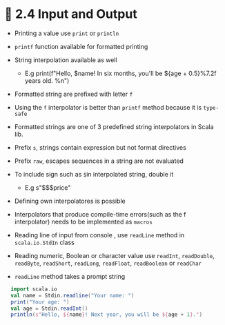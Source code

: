 # 📝 2.4 Input and Output

* Printing a value use `print` or `println`

* `printf` function available for formatted printing

* String interpolation available as well
  * E.g print(f"Hello, $name! In six months, you'll be ${age + 0.5}%7.2f years old. %n")

* Formatted string are prefixed with letter `f`

* Using the `f` interpolator is better than `printf` method because it is `type-safe`

* Formatted strings are one of 3 predefined string interpolators in Scala lib.

*  Prefix `s`, strings contain expression but not format directives

* Prefix `raw`, escapes sequences in a string are not evaluated

* To include sign such as `$`in interpolated string, double it
  * E.g s"$$$price"

* Defining own interpolatores is possible

* Interpolators that produce compile-time errors(such as the f interpolator) needs to be implemented as `macros`

* Reading line of input from console , use `readLine` method in `scala.io.StdIn` class

* Reading numeric, Boolean or character value use `readInt`, `readDouble`, `readByte`, `readShort`, `readLong`, `readFloat`, `readBoolean` or `readChar`

* `readLine` method takes a prompt string
```scala
  import scala.io
  val name = Stdin.readline("Your name: ")
  print("Your age: ")
  val age = Stdin.readInt()
  println(s"Hello, ${name}! Next year, you will be ${age + 1}.")
```
